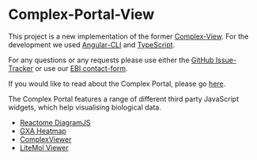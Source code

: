 # Complex-Portal-View

This project is a new implementation of the former [Complex-View](https://github.com/Complex-Portal/Complex-View). For the development we used [Angular-CLI](https://cli.angular.io) and [TypeScript](https://www.typescriptlang.org).

For any questions or any requests please use either the [GitHub Issue-Tracker](https://github.com/Complex-Portal/complex-portal-view/issues) or use our [EBI contact-form](http://www.ebi.ac.uk/support/intact).

If you would like to read about the Complex Portal, please go [here](http://www.ebi.ac.uk/complexportal/about).

The Complex Portal features a range of different third party JavaScript widgets, which help visualising biological data. 

* [Reactome DiagramJS](http://www.reactome.org/pages/documentation/developer-guide/diagram/diagram-js/)
* [GXA Heatmap](http://www.ebi.ac.uk/gxa/resources/test/widget/showcase/index.html)
* [ComplexViewer](http://complexviewer.org)
* [LiteMol Viewer](http://webchemdev.ncbr.muni.cz/Litemol/)
